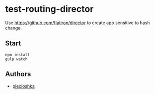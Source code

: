 # test-routing-director

Use https://github.com/flatiron/director to create app sensitive to hash change.

## Start

```
npm install
gulp watch
```

## Authors

 - [piecioshka](http://twitter.com/piecioshka)
